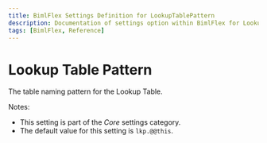 ```yaml
---
title: BimlFlex Settings Definition for LookupTablePattern
description: Documentation of settings option within BimlFlex for LookupTablePattern
tags: [BimlFlex, Reference]
---
```


# Lookup Table Pattern

The table naming pattern for the Lookup Table.

Notes:

* This setting is part of the *Core* settings category.
* The default value for this setting is `lkp.@@this`.
